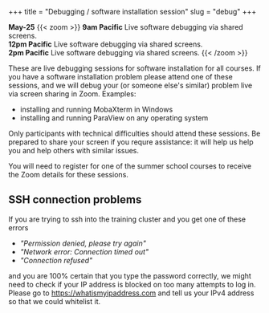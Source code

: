 +++
title = "Debugging / software installation session"
slug = "debug"
+++

**May-25**
{{< zoom >}}
<b>9am Pacific</b> Live software debugging via shared screens.<br>
<b>12pm Pacific</b> Live software debugging via shared screens.<br>
<b>2pm Pacific</b> Live software debugging via shared screens.
{{< /zoom >}}

These are live debugging sessions for software installation for all courses. If you have a software
installation problem please attend one of these sessions, and we will debug your (or someone else's
similar) problem live via screen sharing in Zoom. Examples:

* installing and running MobaXterm in Windows
* installing and running ParaView on any operating system

Only participants with technical difficulties should attend these sessions. Be prepared to share your
screen if you requre assistance: it will help us help you and help others with similar issues.

You will need to register for one of the summer school courses to receive the Zoom details for these
sessions.

## SSH connection problems

If you are trying to ssh into the training cluster and you get one of these errors

- *"Permission denied, please try again"*
- *"Network error: Connection timed out"*
- *"Connection refused"*

and you are 100% certain that you type the password correctly, we might need to check if your IP address
is blocked on too many attempts to log in. Please go to https://whatismyipaddress.com and tell us your
IPv4 address so that we could whitelist it.
